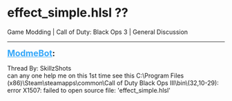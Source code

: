 # effect_simple.hlsl ??
Game Modding | Call of Duty: Black Ops 3 | General Discussion

---
<strong style="font-size: 1.4em;"><span style="text-decoration: underline;text-decoration-color: #34a7f9;"><span style="color:#34a7f9;">ModmeBot</span></span>:</strong>

<p>Thread By: SkillzShots<br />can any one help me on this 1st time see this C:\Program Files (x86)\Steam\steamapps\common\Call of Duty Black Ops III\bin\(32,10-29): error X1507: failed to open source file: &#39;effect_simple.hlsl&#39;</p>
